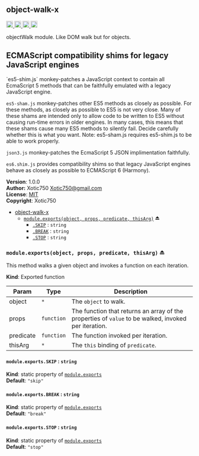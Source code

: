 <a name="module_object-walk-x"></a>
## object-walk-x
<a href="https://travis-ci.org/Xotic750/object-walk-x"
title="Travis status">
<img src="https://travis-ci.org/Xotic750/object-walk-x.svg?branch=master"
alt="Travis status" height="18">
</a>
<a href="https://david-dm.org/Xotic750/object-walk-x"
title="Dependency status">
<img src="https://david-dm.org/Xotic750/object-walk-x.svg"
alt="Dependency status" height="18"/>
</a>
<a href="https://david-dm.org/Xotic750/object-walk-x#info=devDependencies"
title="devDependency status">
<img src="https://david-dm.org/Xotic750/object-walk-x/dev-status.svg"
alt="devDependency status" height="18"/>
</a>
<a href="https://badge.fury.io/js/object-walk-x" title="npm version">
<img src="https://badge.fury.io/js/object-walk-x.svg"
alt="npm version" height="18">
</a>

objectWalk module. Like DOM walk but for objects.

<h2>ECMAScript compatibility shims for legacy JavaScript engines</h2>
`es5-shim.js` monkey-patches a JavaScript context to contain all EcmaScript 5
methods that can be faithfully emulated with a legacy JavaScript engine.

`es5-sham.js` monkey-patches other ES5 methods as closely as possible.
For these methods, as closely as possible to ES5 is not very close.
Many of these shams are intended only to allow code to be written to ES5
without causing run-time errors in older engines. In many cases,
this means that these shams cause many ES5 methods to silently fail.
Decide carefully whether this is what you want. Note: es5-sham.js requires
es5-shim.js to be able to work properly.

`json3.js` monkey-patches the EcmaScript 5 JSON implimentation faithfully.

`es6.shim.js` provides compatibility shims so that legacy JavaScript engines
behave as closely as possible to ECMAScript 6 (Harmony).

**Version**: 1.0.0  
**Author:** Xotic750 <Xotic750@gmail.com>  
**License**: [MIT](&lt;https://opensource.org/licenses/MIT&gt;)  
**Copyright**: Xotic750  

* [object-walk-x](#module_object-walk-x)
    * [`module.exports(object, props, predicate, thisArg)`](#exp_module_object-walk-x--module.exports) ⏏
        * [`.SKIP`](#module_object-walk-x--module.exports.SKIP) : <code>string</code>
        * [`.BREAK`](#module_object-walk-x--module.exports.BREAK) : <code>string</code>
        * [`.STOP`](#module_object-walk-x--module.exports.STOP) : <code>string</code>

<a name="exp_module_object-walk-x--module.exports"></a>
### `module.exports(object, props, predicate, thisArg)` ⏏
This method walks a given object and invokes a function on each iteration.

**Kind**: Exported function  

| Param | Type | Description |
| --- | --- | --- |
| object | <code>\*</code> | The `object` to walk. |
| props | <code>function</code> | The function that returns an array of the  properties of `value` to be walked, invoked per iteration. |
| predicate | <code>function</code> | The function invoked per iteration. |
| thisArg | <code>\*</code> | The `this` binding of `predicate`. |

<a name="module_object-walk-x--module.exports.SKIP"></a>
#### `module.exports.SKIP` : <code>string</code>
**Kind**: static property of <code>[module.exports](#exp_module_object-walk-x--module.exports)</code>  
**Default**: <code>&quot;skip&quot;</code>  
<a name="module_object-walk-x--module.exports.BREAK"></a>
#### `module.exports.BREAK` : <code>string</code>
**Kind**: static property of <code>[module.exports](#exp_module_object-walk-x--module.exports)</code>  
**Default**: <code>&quot;break&quot;</code>  
<a name="module_object-walk-x--module.exports.STOP"></a>
#### `module.exports.STOP` : <code>string</code>
**Kind**: static property of <code>[module.exports](#exp_module_object-walk-x--module.exports)</code>  
**Default**: <code>&quot;stop&quot;</code>  
